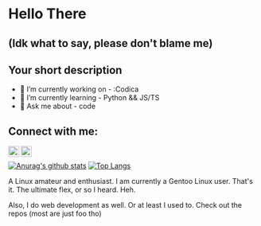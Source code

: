 
# Hello There 
## (Idk what to say, please don't blame me)

## Your short description
- 🔭 I’m currently working on - :Codica
- 🌱 I’m currently learning - Python && JS/TS
- 💬 Ask me about - code

<!-- ❔❔❔❔ means username in below README.md -->
<!-- Also feel free to update second URL to any URL -->

## Connect with me:
[<img align="left" alt="codeSTACKr | LinkedIn" width="22px" src="https://cdn.jsdelivr.net/npm/simple-icons@v3/icons/linkedin.svg" />](https://www.linkedin.com/in/dima-tkachov-b93416198/)
[<img align="left" alt="codeSTACKr | Isntagram" width="22px" src="https://cdn.jsdelivr.net/npm/simple-icons@3.13.0/icons/instagram.svg" />](https://www.instagram.com/__tiny_dev/)
<br />

[![Anurag's github stats](https://github-readme-stats.vercel.app/api?username=TkachovDmitriy&theme=blueberry&show_icons=true)](https://github.com/TkachovDmitriy/github-readme-stats) [![Top Langs](https://github-readme-stats.vercel.app/api/top-langs/?username=TkachovDmitriy&layout=compact&theme=blueberry)](https://github.com/TkachovDmitriy/github-readme-stats)

<p> A Linux amateur and enthusiast.
  I am currently a Gentoo Linux user. That's it. The ultimate flex, or so I heard. Heh.
</p>
<p>Also, I do web development as well. Or at least I used to.
   Check out the repos (most are just foo tho)
</p>
</body>

